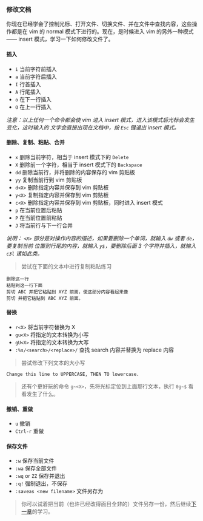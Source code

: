 ### 修改文档

你现在已经学会了控制光标、打开文件、切换文件、并在文件中查找内容，这些操作都是在 vim 的 normal
模式下进行的。现在，是时候进入 vim 的另外一种模式 —— insert 模式，学习一下如何修改文件了。

#### 插入

- `i` 当前字符前插入
- `a` 当前字符后插入
- `I` 行首插入
- `A` 行尾插入
- `o` 在下一行插入
- `O` 在上一行插入

_注意：以上任何一个命令都会使 vim 进入 insert 模式，进入该模式后光标会发生变化，这时输入的
文字会直接出现在文档中，按 `Esc` 键退出 insert 模式。_

#### 删除、复制、粘贴、合并

- `x` 删除当前字符，相当于 insert 模式下的 `Delete`
- `X` 删除前一个字符，相当于 insert 模式下的 `Backspace`
- `dd` 删除当前行，并将删除的内容保存的 vim 剪贴板
- `yy` 复制当前行到 vim 剪贴板
- `d<X>` 删除指定内容并保存到 vim 剪贴板
- `y<X>` 复制指定内容并保存到 vim 剪贴板
- `c<X>` 删除指定内容并保存到 vim 剪贴板，同时进入 insert 模式
- `p` 在当前位置后粘贴
- `P` 在当前位置前粘贴
- `J` 将当前行与下一行合并

_说明： `<X>` 部分是对操作内容的描述，如果要删除一个单词，就输入 `dw` 或者 `de`，要复制当前
位置到行尾的内容，就输入 `y$`，要删除后面 3 个字符并插入，就输入 `c3l` 诸如此类。_

> 尝试在下面的文本中进行复制粘贴练习

```
删除这一行
粘贴到这一行下面
剪切 ABC 并把它粘贴到 XYZ 前面，使这部分内容看起来像
剪切 并把它粘贴到 ABC XYZ 前面。
```

#### 替换

- `r<X>` 将当前字符替换为 X
- `gu<X>` 将指定的文本转换为小写
- `gU<X>` 将指定的文本转换为大写
- `:%s/<search>/<replace>/` 查找 search 内容并替换为 replace 内容

> 尝试修改下列文本的大小写

```
Change this line to UPPERCASE, THEN TO lowercase.
```

> 还有个更好玩的命令 `g~<X>`，先将光标定位到上面那行文本，执行 `0g~$` 看看发生了什么。

#### 撤销、重做

- `u` 撤销
- `Ctrl-r` 重做

#### 保存文件

- `:w` 保存当前文件
- `:wa` 保存全部文件
- `:wq` or `ZZ` 保存并退出
- `:q!` 强制退出，不保存
- `:saveas <new filename>` 文件另存为

> 你可以试着把当前（也许已经改得面目全非的）文件另存一份，然后继续[下一章](file-four.md)的学习。
